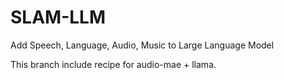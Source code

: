# SLAM-LLM
Add Speech, Language, Audio, Music to Large Language Model

This branch include recipe for audio-mae + llama.